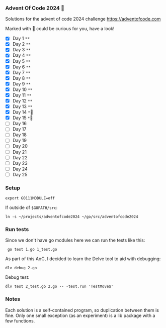 ### Advent Of Code 2024 &#x1F384;

Solutions for the advent of code 2024 challenge
https://adventofcode.com

Marked with &#x1F384; could be curious for you, have a look!

- [x] Day 1 `**`
- [x] Day 2 `**`
- [x] Day 3 `**`
- [x] Day 4 `**`
- [x] Day 5 `**`
- [x] Day 6 `**`
- [x] Day 7 `**`
- [x] Day 8 `**`
- [x] Day 9 `**`
- [x] Day 10 `**`
- [x] Day 11 `**`
- [x] Day 12 `**`
- [x] Day 13 `**`
- [x] Day 14 `*`&#x1F384;
- [x] Day 15 `*`&#x1F384;
- [ ] Day 16
- [ ] Day 17
- [ ] Day 18
- [ ] Day 19
- [ ] Day 20
- [ ] Day 21
- [ ] Day 22
- [ ] Day 23
- [ ] Day 24
- [ ] Day 25

### Setup

```
export GO111MODULE=off
```

If outside of `$GOPATH/src`:
```
ln -s ~/projects/adventofcode2024 ~/go/src/adventofcode2024
```

### Run tests

Since we don't have go modules here we can run the tests like this:
```
 go test 1.go 1_test.go
```


As part of this AoC, I decided to learn the Delve tool to aid with debugging:
```
dlv debug 2.go
```

Debug test:
```
dlv test 2_test.go 2.go -- -test.run 'TestMove$'
```

### Notes

Each solution is a self-contained program, so duplication between them is fine.
Only one small exception (as an experiment) is a lib package with a few functions.
